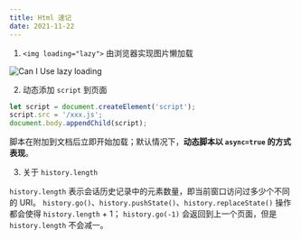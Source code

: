 ```yaml
---
title: Html 速记
date: 2021-11-22
---
```


1. `<img loading="lazy">` 由浏览器实现图片懒加载

![Can I Use lazy loading](/images/lazy-loading.png)

2. 动态添加 `script` 到页面

```js
let script = document.createElement('script');
script.src = '/xxx.js';
document.body.appendChild(script);
```

脚本在附加到文档后立即开始加载；默认情况下，**动态脚本以 `async=true` 的方式表现**。

3. 关于 `history.length`

`history.length` 表示会话历史记录中的元素数量，即当前窗口访问过多少个不同的 URI。
`history.go()`、`history.pushState()`、`history.replaceState()` 操作都会使得 `history.length` + 1；
`history.go(-1)` 会返回到上一个页面，但是 `history.length` 不会减一。
